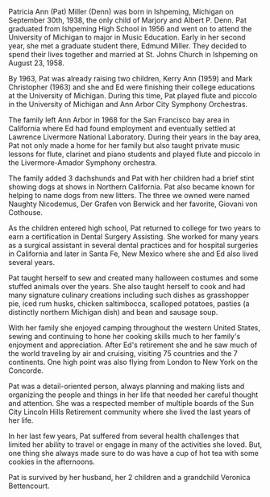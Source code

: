 <style>
body {
  background-image: url('P1010052 copy2.png');
  background-repeat: no-repeat;
  background-size: cover;
}
</style>

Patricia Ann (Pat) Miller (Denn) was born in Ishpeming, Michigan on September 30th, 1938, the only child of Marjory and Albert P. Denn. Pat graduated from Ishpeming High School in 1956 and went on to attend the University of Michigan to major in Music Education. Early in her second year, she met a graduate student there, Edmund Miller. They decided to spend their lives together and married at St. Johns Church in Ishpeming on August 23, 1958. 

By 1963, Pat was already raising two children, Kerry Ann (1959) and Mark Christopher (1963) and she and Ed were finishing their college educations at the University of Michigan. During this time, Pat played flute and piccolo in the University of Michigan and Ann Arbor City Symphony Orchestras.

The family left Ann Arbor in 1968 for the San Francisco bay area in California where Ed had found employment and eventually settled at Lawrence Livermore National Laboratory. During their years in the bay area, Pat not only made a home for her family but also taught private music lessons for flute, clarinet and piano students and played flute and piccolo in the Livermore-Amador Symphony orchestra.

The family added 3 dachshunds and Pat with her children had a brief stint showing dogs at shows in Northern California. Pat also became known for helping to name dogs from new litters. The three we owned were named Naughty Nicodemus, Der Grafen von Berwick and her favorite, Giovani von Cothouse.

As the children entered high school, Pat returned to college for two years to earn a certification in Dental Surgery Assisting. She worked for many years as a surgical assistant in several dental practices and for hospital surgeries in California and later in Santa Fe, New Mexico where she and Ed also lived several years.

Pat taught herself to sew and created many halloween costumes and some stuffed animals over the years. She also taught herself to cook and had many signature culinary creations including such dishes as grasshopper pie, iced rum husks, chicken saltimbocca, scalloped potatoes, pasties (a distinctly northern Michigan dish) and bean and sausage soup.
 
With her family she enjoyed camping throughout the western United States, sewing and continuing to hone her cooking skills much to her family's enjoyment and appreciation. After Ed's retirement she and he saw much of the world traveling by air and cruising, visiting 75 countries and the 7 continents. One high point was also flying from London to New York on the Concorde.

Pat was a detail-oriented person, always planning and making lists and organizing the people and things in her life that needed her careful thought and attention. She was a respected member of multiple boards of the Sun City Lincoln Hills Retirement community where she lived the last years of her life.

In her last few years, Pat suffered from several health challenges that limited her ability to travel or engage in many of the activities she loved. But, one thing she always made sure to do was have a cup of hot tea with some cookies in the afternoons.

Pat is survived by her husband, her 2 children and a grandchild Veronica Bettencourt.
